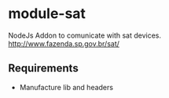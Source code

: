 # module-sat
NodeJs Addon to comunicate with sat devices.
http://www.fazenda.sp.gov.br/sat/

## Requirements
- Manufacture lib and headers
